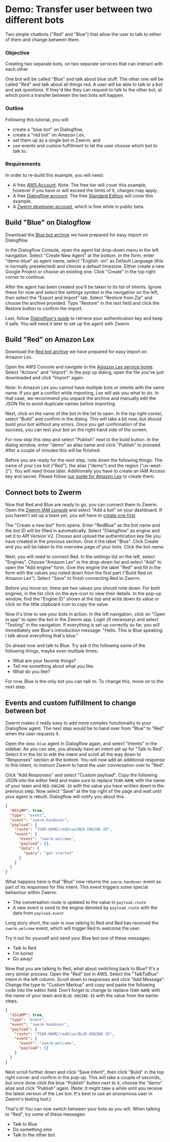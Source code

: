 # Demo: Transfer user between two different bots
Two simple chatbots ("Red" and "Blue") that allow the user to talk to either of them and change between them.

### Objective
Creating two separate bots, on two separate services that can interact with each other.

One bot will be called "Blue" and talk about blue stuff. The other one will be called "Red" and talk about all things red.
A user will be able to talk to a bot and ask questions. If they'd like they can request to talk to the other bot, at which point a transfer between the two bots will happen.

### Outline
Following this tutorial, you will:
* create a "blue bot" on Dialoglfow,
* create a "red bot" on Amazon Lex,
* set them up as a single bot in Zwerm, and
* use events and custom fulfillment to let the user choose which bot to talk to.

### Requirements
In order to re-build this example, you will need:
* A free [AWS Account](https://aws.amazon.com/account/). Note: The free tier will cover this example, however if you have or will exceed the limits of it, charges may apply.
* A free [Dialogflow account](https://dialogflow.com/docs/getting-started/create-account). The free [Standard Edition](https://dialogflow.com/pricing) will cover this example.
* A [Zwerm developer account](https://iam.zwerm.io/register), which is free while in public beta.  

## Build "Blue" on Dialogflow
Download the [Blue bot archive](https://github.com/zwerm/demo-transfer-red-blue/blob/master/Blue/demo-blue.zip?raw=true) we have prepared for easy import on Dialogflow.

In the Dialogflow Console, open the agent list drop-down menu in the left navigation. Select "Create New Agent" at the bottom. In the form, enter "demo-blue" as agent name, select "English -en" as Default Language (this is normally preselected) and choose a default timezone. Either create a new Google Project or choose an existing one. Click "Create" in the top right corner to continue.

After the agent has been created you'll be taken to its list of intents. Ignore these for now and select the settings symbol in the navigation on the left, then select the "Export and Import" tab. Select "Restore from Zip" and choose the archive provided. Type "Restore" in the text field and click the Restore button to confirm the import.

Last, follow [Dialogflow's guide](https://dialogflow.com/docs/reference/v2-auth-setup) to retrieve your authentication key and keep it safe. You will need it later to set up the agent with Zwerm.

## Build "Red" on Amazon Lex 
Download the [Red bot archive](https://github.com/zwerm/demo-transfer-red-blue/blob/master/Red/Red_Bot_LEX.zip?raw=true) we have prepared for easy import on Amazon Lex.

Open the AWS Console and navigate to the [Amazon Lex service home](https://us-west-2.console.aws.amazon.com/lex/home?region=us-west-2#bots:). Select "Actions" and "Import". In the pop up dialog, open the file you've just downloaded and click "Import" again. 

Note: In Amazon Lex you cannot have multiple bots or intents with the same name. If you get a conflict while importing, Lex will ask you what to do. In that case, we recommend you unpack the archive and manually edit the JSON file to avoid duplicate names before importing.

Next, click on the name of the bot in the list to open. In the top right corner, select "Build" and confirm in the dialog. This will take a bit now, but should build your bot without any errors. Once you get confirmation of the success, you can test your bot on the right-hand side of the screen. 

For now skip this step and select "Publish" next to the build button. In the dialog window, enter "demo" as alias name and click "Publish" to proceed. After a couple of minutes this will be finished.

Before you are ready for the next step, note down the following things: The name of your Lex bot ("Red"), the alias ("demo") and the region ("us-west-2"). You will need those later.
Additionally you have to create an IAM Access key and secret. Please follow [our guide for Amazon Lex](https://prefer.atlassian.net/wiki/spaces/ZWER/pages/178683958/Add+a+bot#Addabot-AmazonLex) to create them.

## Connect bots to Zwerm
Now that Red and Blue are ready to go, you can connect them to Zwerm. Open the [Zwerm IAM console](https://iam.zwerm.io/) and select "Add a bot" on your dashboard. If you haven't set up a team yet, you will have to [create one first](https://iam.zwerm.io/settings#/teams).

The "Create a new bot" form opens. Enter "RedBlue" as the bot name and the bot ID will be filled in automatically. Select "Dialogflow" as engine and set it to API Version V2. Choose and upload the authentication key file you have created in the previous section. Give it the label "Blue". Click Create and you will be taken to the overview page of your bots. Click the bot name.

Next, you will need to connect Red. In the settings list on the left, select "Engines". Choose "Amazon Lex" in the drop-down list and select "Add" to open the "Add engine" form. Give this engine the label "Red" and fill in the form with the values you noted down from the first part ("Build Red on Amazon Lex"). Select "Save" to finish connecting Red to Zwerm.

Before you move on, there are two values you should note down. For both engines, in the list click on the eye-icon to view their details. In the pop-up window, find the "Engine ID" shown at the top and write down its value or click on the little clipboard icon to copy the value.

Now it's time to see your bots in action. In the left navigation, click on "Open in app" to open the bot in the Zwerm app. Login (if necessary) and select "Testing" in the navigation. If everything is set up correctly so far, you will immediately see Blue's introduction message: "Hello. This is Blue speaking. I talk about everything that's blue."

Go ahead now and talk to Blue. Try ask it the following some of the following things, maybe even multiple times:
- What are your favorite things?
- Tell me something about what you like.
- What do you like?

For now, Blue is the only bot you can talk to. To change this, move on to the next step.

## Events and custom fulfillment to change between bot

Zwerm makes it really easy to add more complex functionality to your Dialogflow agent. The next step would be to hand over from "Blue" to "Red" when the user requests it.

Open the `demo-blue` agent in Dialogflow again, and select "Intents" in the sidebar. As you can see, you already have an intent set up for "Talk to Red". Select it in the list to edit the intent and scroll all the way down to "Responses" section at the bottom. You will now add an additional response to this intent, to instruct Zwerm to hand the user conversation over to "Red".

Click "Add Responses" and select "Custom payload". Copy the following JSON into the editor field and make sure to replace `TEAM-NAME` with the name of your team and `RED-ENGINE-ID` with the value you have written down in the previous step.
Now select "Save" at the top right of the page and wait until your agent is rebuilt. Dialogflow will notify you about this.

```json
{
  "#StaMP": true,
  "type": "event",
  "event": "zwerm.handover",
  "payload": {
    "route": "TEAM-NAME/redblue/RED-ENGINE-ID",
    "event": {
      "event": "zwerm.welcome",
      "payload": {},
      "data": {
        "query": "get started"
      }
    }
  }
}
```
What happens here is that "Blue" now returns the `zwerm.handover` event as part of its responses for this intent. This event triggers some special behaviour within Zwerm:
* The conversation route is updated to the value in `payload.route`
* A new event is send to the engine denoted by `payload.route` with the data from `payload.event`

Long story short, the user is now talking to Red and Red has received the `zwerm.welcome` event, which will trigger Red to welcome the user.

Try it out for yourself and send your Blue bot one of these messages:
* Talk to Red
* I'm bored
* Go away!


Now that you are talking to Red, what about switching back to Blue? It's a very similar process. Open the "Red" bot in AWS. Select the "TalkToBlue" intent in the left column. Scroll down to responses and click "Add Message". Change the type to "Custom Markup" and copy and paste the following code into the editor field. Don't forget to change to replace `TEAM-NAME` with the name of your team and `BLUE-ENGINE-ID` with the value from the earlier steps.

```json
{
  "$StaMP": true,
  "type": "event",
  "event": "zwerm.handover",
  "payload": {
    "route": "TEAM-NAME/redblue/BLUE-ENGINE-ID",
    "event": {
      "event": "zwerm.welcome",
      "payload": {}
    }
  }
}
```

Next scroll further down and click "Save Intent", then click "Build" in the top right corner and confirm in the pop-up. This will take a couple of seconds, but once done click the blue "Publish" button next to it, choose the "demo" alias and click "Publish" again. (Note: It might take a while until you receive the latest version of the Lex bot. It's best to use an anonymous user in Zwerm's testing tool.)

That's it! You can now switch between your bots as you will. When talking to "Red", try some of these messages:
* Talk to Blue
* Do something else
* Talk to the other bot

